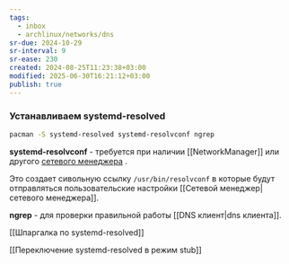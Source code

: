 ```yaml
---
tags:
  - inbox
  - archlinux/networks/dns
sr-due: 2024-10-29
sr-interval: 9
sr-ease: 230
created: 2024-08-25T11:23:38+03:00
modified: 2025-06-30T16:21:12+03:00
publish: true
---
```

### Устанавливаем systemd-resolved

```sh
pacman -S systemd-resolved systemd-resolvconf ngrep
```

**systemd-resolvconf** - требуется  при наличии [[NetworkManager]] или другого [сетевого менеджера](https://wiki.archlinux.org/title/Network_configuration_(%D0%A0%D1%83%D1%81%D1%81%D0%BA%D0%B8%D0%B9)#%D0%A1%D0%B5%D1%82%D0%B5%D0%B2%D1%8B%D0%B5_%D0%BC%D0%B5%D0%BD%D0%B5%D0%B4%D0%B6%D0%B5%D1%80%D1%8B) .

Это создает сивольную ссылку `/usr/bin/resolvconf` в которые будут отправляться пользовательские настройки [[Сетевой менеджер|сетевого менеджера]].

**ngrep** - для проверки правильной работы [[DNS клиент|dns клиента]].

[[Шпаргалка по systemd-resolved]]

[[Переключение systemd-resolved в режим stub]]

